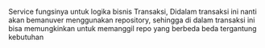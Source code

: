 Service fungsinya untuk logika bisnis Transaksi,
Didalam transaksi ini nanti akan bemanuver menggunakan repository,
sehingga di dalam transaksi ini bisa memungkinkan untuk memanggil repo yang berbeda beda tergantung kebutuhan